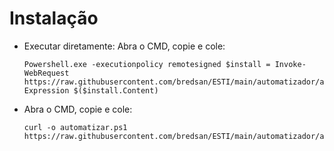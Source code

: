 # Instalação

* Executar diretamente: Abra o CMD, copie e cole:

      Powershell.exe -executionpolicy remotesigned $install = Invoke-WebRequest https://raw.githubusercontent.com/bredsan/ESTI/main/automatizador/automatizar.ps1;Invoke-Expression $($install.Content)
      
* Abra o CMD, copie e cole:

      curl -o automatizar.ps1 https://raw.githubusercontent.com/bredsan/ESTI/main/automatizador/automatizar.ps1

